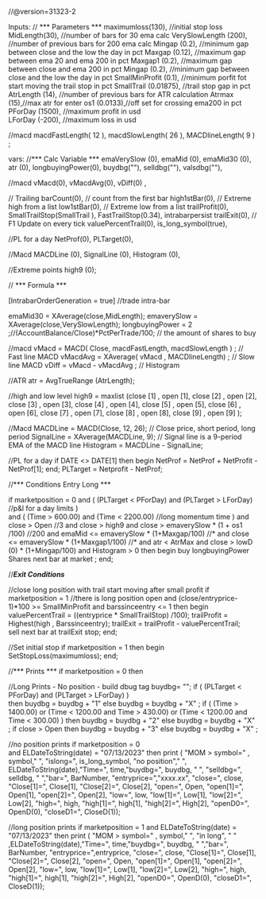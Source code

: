 //@version=31323-2

Inputs: // *** Parameters ***
maximumloss(130), //initial stop loss 
MidLength(30), //number of bars for 30 ema calc
VerySlowLength (200), //number of previous bars for 200 ema calc
Mingap (0.2),  //minimum gap between close and the low the day in pct
Maxgap (0.12), //maximum gap between ema 20 and ema 200 in pct 
Maxgap1 (0.2), //maximum gap between close and ema 200 in pct 
Mingap (0.2),  //minimum gap between close and the low the day in pct
SmallMinProfit (0.1), //minimum porfit fot start moving the trail stop in pct
SmallTrail (0.01875),  //trail stop gap in pct
AtrLength (14), //number of previous bars for ATR calculation
Atrmax (15),//max atr for enter 
os1 (0.0133),//off set for crossing ema200 in pct
PForDay (1500), //maximum profit in usd  
LForDay (-200), //maximum loss in usd  

//macd
macdFastLength( 12 ), 
macdSlowLength( 26 ), 
MACDlineLength( 9 ) ;

vars: //*** Calc Variable ***
emaVerySlow (0),
emaMid (0),
emaMid30 (0),
atr (0),
longbuyingPower(0),
buydbg(""),
selldbg(""),
valsdbg(""),

//macd
vMacd(0), 
vMacdAvg(0), 
vDiff(0) ,

// Trailing
barCount(0), // count from the first bar
high1stBar(0), // Extreme high from a list 
low1stBar(0), // Extreme low from a list 
trailProfit(0),
SmallTrailStop(SmallTrail ), 
FastTrailStop(0.34),
intrabarpersist trailExit(0), // F1 Update on every tick
valuePercentTrail(0),
is_long_symbol(true),

//PL for a day
NetProf(0),
PLTarget(0),
        
//Macd
MACDLine (0),
SignalLine (0),
Histogram (0),

//Extreme points
high9 (0);

// *** Formula ***

[IntrabarOrderGeneration = true] //trade intra-bar

emaMid30 = XAverage(close,MidLength); 
emaverySlow = XAverage(close,VerySlowLength);
longbuyingPower = 2 ;//(AccountBalance/Close)*PctPerTrade/100; // the amount of shares to buy 

//macd
vMacd = MACD( Close, macdFastLength, macdSlowLength ) ; // Fast line MACD
vMacdAvg = XAverage( vMacd , MACDlineLength) ; // Slow line MACD
vDiff = vMacd - vMacdAvg ; // Histogram

//ATR
atr =  AvgTrueRange (AtrLength);

//high and low level
high9 = maxlist (close [1] , open [1], close [2] , open [2], close [3] , open [3], close [4] , 
open [4], close [5] , open [5], close [6] , open [6], close [7] , open [7], close [8] , open [8], close [9] , open [9]  );

//Macd
MACDLine = MACD(Close, 12, 26); // Close price, short period, long period
SignalLine = XAverage(MACDLine, 9); // Signal line is a 9-period EMA of the MACD line
Histogram = MACDLine - SignalLine;

//PL for a day
if DATE <> DATE[1] 
then 
begin
NetProf = NetProf + NetProfit - NetProf[1];
end;
PLTarget = Netprofit - NetProf;

//*** Conditions Entry Long ***

if marketposition = 0 
and
(
(PLTarget < PForDay) and (PLTarget > LForDay) //p&l for a day limits
)  
and
(
(Time > 600.00) and (Time < 2200.00) //long momentum time
)
and
close > Open //3
and
close > high9
and
close > emaverySlow * (1 + os1 /100)  //200
and
emaMid <= emaverySlow * (1+Maxgap/100) //*
and 
close <= emaverySlow * (1+Maxgap1/100) //*
and 
atr < AtrMax
and
close > lowD (0) * (1+Mingap/100)
and
Histogram > 0
then 
begin
buy longbuyingPower Shares next bar at market  ;
end;

//***Exit Conditions***

//close long position with trail start moving after small profit 
if marketposition = 1 //there is long position open
and
(close/entryprice-1)*100 >= SmallMinProfit 
and
barssinceentry <= 1
then 
begin
valuePercentTrail = ((entryprice * SmallTrailStop) /100);
trailProfit = Highest(high , Barssinceentry); 
trailExit = trailProfit - valuePercentTrail;        
sell  next bar at trailExit  stop;
end;

//Set initial stop
if marketposition = 1
then
begin
SetStopLoss(maximumloss);
end;

//*** Prints ***
if marketposition = 0 then 

//Long Prints - No position - build dbug tag
buydbg= ""; 
if 
(
(PLTarget < PForDay) and (PLTarget > LForDay) 
)  
 then
 buydbg = buydbg + "1" else buydbg = buydbg + "X" ;
if 
(
(Time > 1400.00) or (Time < 1200.00 and Time > 430.00) or (Time < 1200.00 and Time < 300.00) 
)
 then
 buydbg = buydbg + "2" else buydbg = buydbg + "X" ;
if close > Open  then
 buydbg = buydbg + "3" else buydbg = buydbg + "X" ;


//no position prints
if marketposition = 0  
and
ELDateToString(date) = "07/13/2023" 
then
print ( "MOM  > symbol=" , symbol," ", "islong=", is_long_symbol,  "no position","  ",
 ELDateToString(date),"Time=", time,"buydbg=", buydbg, "  ", "selldbg=", selldbg,
 "     ","bar=", BarNumber,
"entryprice=","xxxx.xx", 
"close=", close, 
"Close[1]=", Close[1], "Close[2]=", Close[2],
"open=", Open, "open[1]=", Open[1], "open[2]=", Open[2],
"low=", low, "low[1]=", Low[1], "low[2]=", Low[2],
"high=", high, "high[1]=", high[1], "high[2]=", High[2],
"openD0=", OpenD(0), "closeD1=", CloseD(1));


//long position prints
if marketposition = 1 
and ELDateToString(date) = "07/13/2023" 
then 
print ( "MOM   > symbol=" , symbol," ",  "in long", "      "
,ELDateToString(date),"Time=", time,"buydbg=", buydbg, "     ","bar=", BarNumber,
"entryprice=",entryprice, 
"close=", close, 
"Close[1]=", Close[1], "Close[2]=", Close[2],
"open=", Open, "open[1]=", Open[1], "open[2]=", Open[2],
"low=", low, "low[1]=", Low[1], "low[2]=", Low[2],
"high=", high, "high[1]=", high[1], "high[2]=", High[2],
"openD0=", OpenD(0), "closeD1=", CloseD(1));



